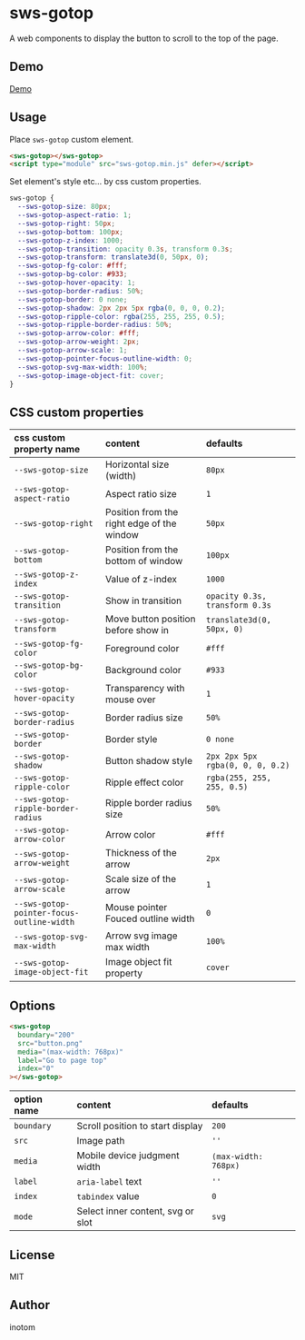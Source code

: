 # sws-gotop

A web components to display the button to scroll to the top of the page.

## Demo

[Demo](http://sandbox.serendip.ws/sws-gotop.html)

## Usage

Place `sws-gotop` custom element.

```html
<sws-gotop></sws-gotop>
<script type="module" src="sws-gotop.min.js" defer></script>
```

Set element's style etc... by css custom properties.

```css
sws-gotop {
  --sws-gotop-size: 80px;
  --sws-gotop-aspect-ratio: 1;
  --sws-gotop-right: 50px;
  --sws-gotop-bottom: 100px;
  --sws-gotop-z-index: 1000;
  --sws-gotop-transition: opacity 0.3s, transform 0.3s;
  --sws-gotop-transform: translate3d(0, 50px, 0);
  --sws-gotop-fg-color: #fff;
  --sws-gotop-bg-color: #933;
  --sws-gotop-hover-opacity: 1;
  --sws-gotop-border-radius: 50%;
  --sws-gotop-border: 0 none;
  --sws-gotop-shadow: 2px 2px 5px rgba(0, 0, 0, 0.2);
  --sws-gotop-ripple-color: rgba(255, 255, 255, 0.5);
  --sws-gotop-ripple-border-radius: 50%;
  --sws-gotop-arrow-color: #fff;
  --sws-gotop-arrow-weight: 2px;
  --sws-gotop-arrow-scale: 1;
  --sws-gotop-pointer-focus-outline-width: 0;
  --sws-gotop-svg-max-width: 100%;
  --sws-gotop-image-object-fit: cover;
}
```

## CSS custom properties

| css custom property name                  | content                                    |  defaults                        |
|:------------------------------------------|:-------------------------------------------|:---------------------------------|
| `--sws-gotop-size`                        | Horizontal size (width)                    | `80px`                           |
| `--sws-gotop-aspect-ratio`                | Aspect ratio size                          | `1`                              |
| `--sws-gotop-right`                       | Position from the right edge of the window | `50px`                           |
| `--sws-gotop-bottom`                      | Position from the bottom of window         | `100px`                          |
| `--sws-gotop-z-index`                     | Value of z-index                           | `1000`                           |
| `--sws-gotop-transition`                  | Show in transition                         | `opacity 0.3s, transform 0.3s`   |
| `--sws-gotop-transform`                   | Move button position before show in        | `translate3d(0, 50px, 0)`        |
| `--sws-gotop-fg-color`                    | Foreground color                           | `#fff`                           |
| `--sws-gotop-bg-color`                    | Background color                           | `#933`                           |
| `--sws-gotop-hover-opacity`               | Transparency with mouse over               | `1`                              |
| `--sws-gotop-border-radius`               | Border radius size                         | `50%`                            |
| `--sws-gotop-border`                      | Border style                               | `0 none`                         |
| `--sws-gotop-shadow`                      | Button shadow style                        | `2px 2px 5px rgba(0, 0, 0, 0.2)` |
| `--sws-gotop-ripple-color`                | Ripple effect color                        | `rgba(255, 255, 255, 0.5)`       |
| `--sws-gotop-ripple-border-radius`        | Ripple border radius size                  | `50%`                            |
| `--sws-gotop-arrow-color`                 | Arrow color                                | `#fff`                           |
| `--sws-gotop-arrow-weight`                | Thickness of the arrow                     | `2px`                            |
| `--sws-gotop-arrow-scale`                 | Scale size of the arrow                    | `1`                              |
| `--sws-gotop-pointer-focus-outline-width` | Mouse pointer Fouced outline width         | `0`                              |
| `--sws-gotop-svg-max-width`               | Arrow svg image max width                  | `100%`                           |
| `--sws-gotop-image-object-fit`            | Image object fit property                  | `cover`                          |

## Options

```html
<sws-gotop
  boundary="200"
  src="button.png"
  media="(max-width: 768px)"
  label="Go to page top"
  index="0"
></sws-gotop>
```

| option name | content                           | defaults             |
|:------------|:----------------------------------|:---------------------|
| `boundary`  | Scroll position to start display  | `200`                |
| `src`       | Image path                        | `''`                 |
| `media`     | Mobile device judgment width      | `(max-width: 768px)` |
| `label`     | `aria-label` text                 | `''`                 |
| `index`     | `tabindex` value                  | `0`                  |
| `mode`      | Select inner content, svg or slot | `svg`                |

## License

MIT

## Author

inotom

